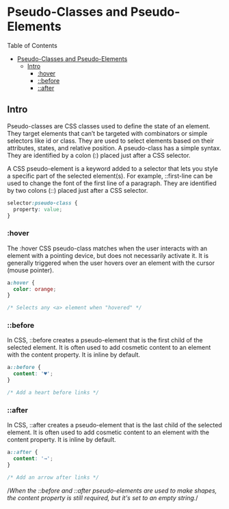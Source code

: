 # Pseudo-Classes and Pseudo-Elements

Table of Contents

- [Pseudo-Classes and Pseudo-Elements](#pseudo-classes-and-pseudo-elements)
  - [Intro](#intro)
    - [:hover](#hover)
    - [::before](#before)
    - [::after](#after)

## Intro

Pseudo-classes are CSS classes used to define the state of an element. They target elements that can’t be targeted with combinators or simple selectors like id or class. They are used to select elements based on their attributes, states, and relative position. A pseudo-class has a simple syntax. They are identified by a colon (:) placed just after a CSS selector.

A CSS pseudo-element is a keyword added to a selector that lets you style a specific part of the selected element(s). For example, ::first-line can be used to change the font of the first line of a paragraph. They are identified by two colons (::) placed just after a CSS selector.

```css
selector:pseudo-class {
  property: value;
}
```

### :hover

The :hover CSS pseudo-class matches when the user interacts with an element with a pointing device, but does not necessarily activate it. It is generally triggered when the user hovers over an element with the cursor (mouse pointer).

```css
a:hover {
  color: orange;
}

/* Selects any <a> element when "hovered" */
```

### ::before

In CSS, ::before creates a pseudo-element that is the first child of the selected element. It is often used to add cosmetic content to an element with the content property. It is inline by default.

```css
a::before {
  content: '♥';
}

/* Add a heart before links */
```

### ::after

In CSS, ::after creates a pseudo-element that is the last child of the selected element. It is often used to add cosmetic content to an element with the content property. It is inline by default.

```css
a::after {
  content: '→';
}

/* Add an arrow after links */
```

/_When the ::before and ::after pseudo-elements are used to make shapes, the content property is still required, but it's set to an empty string._/
